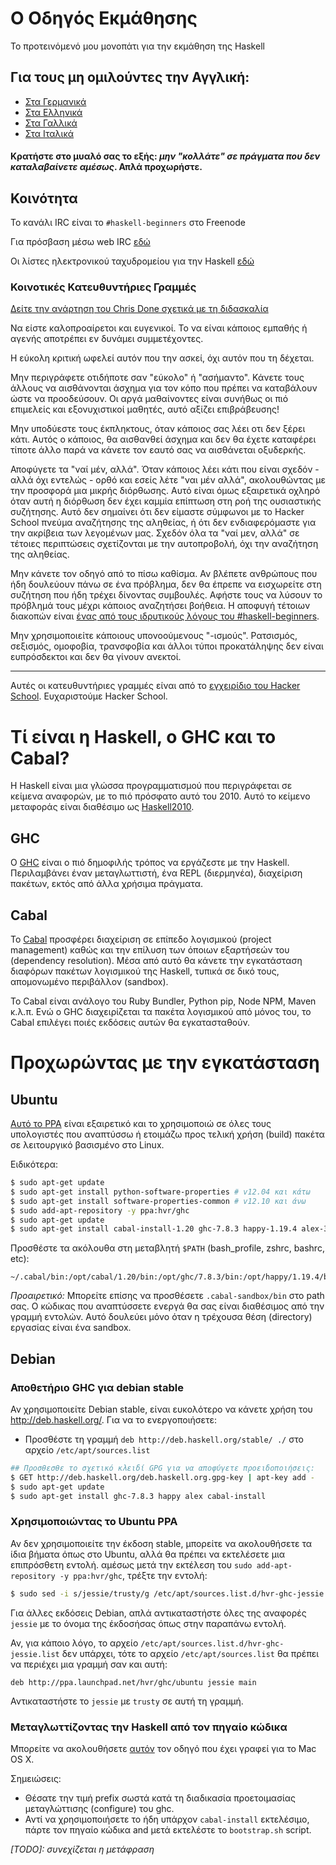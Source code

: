 
# Ο Οδηγός Εκμάθησης

Το προτεινόμενό μου μονοπάτι για την εκμάθηση της Haskell

## Για τους μη ομιλούντες την Αγγλική:

* [Στα Γερμανικά](guide-de.md)
* [Στα Ελληνικά](guide-el.md)
* [Στα Γαλλικά](guide-fr.md)
* [Στα Ιταλικά](guide-it.md)

#### Κρατήστε στο μυαλό σας το εξής: *μην "κολλάτε" σε πράγματα που δεν καταλαβαίνετε αμέσως*. Απλά προχωρήστε.

## Κοινότητα

Το κανάλι IRC είναι το `#haskell-beginners` στο Freenode

Για πρόσβαση μέσω web IRC [εδώ](http://webchat.freenode.net/)

Οι λίστες ηλεκτρονικού ταχυδρομείου για την Haskell [εδώ](https://wiki.haskell.org/Mailing_lists)

### Κοινοτικές Κατευθυντήριες Γραμμές

[Δείτε την ανάρτηση του Chris Done σχετικά με τη διδασκαλία](http://chrisdone.com/posts/teaching)

Να είστε καλοπροαίρετοι και ευγενικοί. Το να είναι κάποιος εμπαθής ή αγενής αποτρέπει εν δυνάμει συμμετέχοντες.

Η εύκολη κριτική ωφελεί αυτόν που την ασκεί, όχι αυτόν που τη δέχεται.

Μην περιγράφετε οτιδήποτε σαν "εύκολο" ή "ασήμαντο". Κάνετε τους άλλους να αισθάνονται άσχημα για τον κόπο που πρέπει να καταβάλουν ώστε να προοδεύσουν. Οι αργά μαθαίνοντες είναι συνήθως οι πιό επιμελείς και εξονυχιστικοί μαθητές, αυτό αξίζει επιβράβευσης!

Μην υποδύεστε τους έκπληκτους, όταν κάποιος σας λέει οτι δεν ξέρει κάτι. Αυτός ο κάποιος, θα αισθανθεί άσχημα και δεν θα έχετε καταφέρει τίποτε άλλο παρά να κάνετε τον εαυτό σας να αισθάνεται οξυδερκής.

Αποφύγετε τα "ναί μέν, αλλά". Όταν κάποιος λέει κάτι που είναι σχεδόν - αλλά όχι εντελώς - ορθό και εσείς λέτε "ναι μέν αλλά", ακολουθώντας με την προσφορά μια μικρής διόρθωσης. Αυτό είναι όμως εξαιρετικά οχληρό όταν αυτή η διόρθωση δεν έχει καμμία επίπτωση στη ροή της ουσιαστικής συζήτησης. Αυτό δεν σημαίνει ότι δεν είμαστε σύμφωνοι με το Hacker School πνεύμα αναζήτησης της αληθείας, ή ότι δεν ενδιαφερόμαστε για την ακρίβεια των λεγομένων μας. Σχεδόν όλα τα "ναί μεν, αλλά" σε τέτοιες περιπτώσεις σχετίζονται με την αυτοπροβολή, όχι την αναζήτηση της αληθείας.

Μην κάνετε τον οδηγό από το πίσω καθίσμα. Αν βλέπετε ανθρώπους που ήδη δουλεύουν πάνω σε ένα πρόβλημα, δεν θα έπρεπε να εισχωρείτε στη συζήτηση που ήδη τρέχει δίνοντας συμβουλές. Αφήστε τους να λύσουν το πρόβλημά τους μέχρι κάποιος αναζητήσει βοήθεια. Η αποφυγή τέτοιων διακοπών είναι [ένας από τους ιδρυτικούς λόγους του #haskell-beginners](http://chrisdone.com/posts/teaching).

Μην χρησιμοποιείτε κάποιους υπονοούμενους "-ισμούς". Ρατσισμός, σεξισμός, ομοφοβία, τρανσφοβία και άλλοι τύποι προκατάληψης δεν είναι ευπρόσδεκτοι και δεν θα γίνουν ανεκτοί.

---

Αυτές οι κατευθυντήριες γραμμές είναι από το [εγχειρίδιο του Hacker School](https://www.hackerschool.com/manual). Ευχαριστούμε Hacker School.

# Τί είναι η Haskell, o GHC και το Cabal?
H Haskell είναι μια γλώσσα προγραμματισμού που περιγράφεται σε κείμενα αναφορών, με το πιό πρόσφατο αυτό του 2010. Αυτό το κείμενο μεταφοράς είναι διαθέσιμο ως [Haskell2010](http://www.haskell.org/onlinereport/haskell2010/).

## GHC

Ο [GHC](http://www.haskell.org/ghc/) είναι ο πιό δημοφιλής τρόπος να εργάζεστε με την Haskell. Περιλαμβάνει έναν μεταγλωττιστή, ένα REPL (διερμηνέα), διαχείριση πακέτων, εκτός από άλλα χρήσιμα πράγματα.

## Cabal

Το [Cabal](https://www.haskell.org/cabal/download.html) προσφέρει διαχείριση σε επίπεδο λογισμικού (project management) καθώς και την επίλυση των όποιων εξαρτήσεών του (dependency resolution).
Μέσα από αυτό θα κάνετε την εγκατάσταση διαφόρων πακέτων λογισμικού της Haskell, τυπικά σε δικό τους, απομονωμένο περιβάλλον (sandbox).

To Cabal είναι ανάλογο του Ruby Bundler, Python pip, Node NPM, Maven κ.λ.π. Ενώ ο GHC διαχειρίζεται τα πακέτα λογισμικού από μόνος του, το Cabal επιλέγει ποιές εκδόσεις αυτών θα εγκατασταθούν.

# Προχωρώντας με την εγκατάσταση

## Ubuntu

[Αυτό το PPA](http://launchpad.net/~hvr/+archive/ghc) είναι εξαιρετικό και το χρησιμοποιώ σε όλες τους υπολογιστές που αναπτύσσω ή ετοιμάζω προς τελική χρήση (build) πακέτα σε λειτουργικό βασισμένο στο Linux.

Ειδικότερα:

```bash
$ sudo apt-get update
$ sudo apt-get install python-software-properties # v12.04 και κάτω
$ sudo apt-get install software-properties-common # v12.10 και άνω
$ sudo add-apt-repository -y ppa:hvr/ghc
$ sudo apt-get update
$ sudo apt-get install cabal-install-1.20 ghc-7.8.3 happy-1.19.4 alex-3.1.3
```

Προσθέστε τα ακόλουθα στη μεταβλητή `$PATH` (bash\_profile, zshrc, bashrc, etc):

```
~/.cabal/bin:/opt/cabal/1.20/bin:/opt/ghc/7.8.3/bin:/opt/happy/1.19.4/bin:/opt/alex/3.1.3/bin
```

*Προαιρετικό:* Μπορείτε επίσης να προσθέσετε `.cabal-sandbox/bin` στο path σας. Ο κώδικας που αναπτύσσετε ενεργά θα σας είναι διαθέσιμος από την γραμμή εντολών. Αυτό δουλεύει μόνο όταν η τρέχουσα θέση (directory) εργασίας είναι ένα sandbox.

## Debian

### Αποθετήριο GHC για debian stable

Αν χρησιμοποιείτε Debian stable, είναι ευκολότερο να κάνετε χρήση του http://deb.haskell.org/.
Για να το ενεργοποιήσετε:

- Προσθέστε τη γραμμή `deb http://deb.haskell.org/stable/ ./` στο αρχείο `/etc/apt/sources.list`

```bash
## Προσθεσθε το σχετικό κλειδί GPG για να αποφύγετε προειδοποιήσεις:
$ GET http://deb.haskell.org/deb.haskell.org.gpg-key | apt-key add -
$ sudo apt-get update
$ sudo apt-get install ghc-7.8.3 happy alex cabal-install
```

### Χρησιμοποιώντας το Ubuntu PPA

Αν δεν χρησιμοποιείτε την έκδοση stable, μπορείτε να ακολουθήσετε τα ίδια βήματα όπως στο Ubuntu, αλλά θα πρέπει να εκτελέσετε μια επιπρόσθετη εντολή. αμέσως μετά την εκτέλεση του `sudo add-apt-repository -y ppa:hvr/ghc`, τρέξτε την εντολή:

```bash
$ sudo sed -i s/jessie/trusty/g /etc/apt/sources.list.d/hvr-ghc-jessie.list
```

Για άλλες εκδόσεις Debian, απλά αντικαταστήστε όλες της αναφορές `jessie` με το όνομα της έκδοσήσας όπως στην παραπάνω εντολή.

Αν, για κάποιο λόγο, το αρχείο `/etc/apt/sources.list.d/hvr-ghc-jessie.list` δεν υπάρχει, τότε το αρχείο `/etc/apt/sources.list` θα πρέπει να περιέχει μια γραμμή σαν και αυτή:

    deb http://ppa.launchpad.net/hvr/ghc/ubuntu jessie main

Αντικαταστήστε το `jessie` με `trusty` σε αυτή τη γραμμή.

### Μεταγλωττίζοντας την Haskell από τον πηγαίο κώδικα

Μπορείτε να ακολουθήσετε [αυτόν](http://www.davesquared.net/2014/05/platformless-haskell.html) τον οδηγό που έχει γραφεί για το Mac OS X.

Σημειώσεις:

- Θέσατε την τιμή prefix σωστά κατά τη διαδικασία προετοιμασίας μεταγλώττισης (configure) του ghc.
- Αντί να χρησιμοποιήσετε το ήδη υπάρχον `cabal-install` εκτελέσιμο, πάρτε τον πηγαίο κώδικα and μετά εκτελέστε το
  `bootstrap.sh` script.

*[TODO]: συνεχίζεται η μετάφραση*
